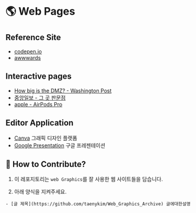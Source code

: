 # 🌎 Web Pages

## Reference Site

- [codepen.io](https://codepen.io/)
- [awwwards](https://www.awwwards.com/)

## Interactive pages

- [How big is the DMZ? - Washington Post](https://www.washingtonpost.com/graphics/2017/world/mapping-the-dmz/?noredirect=on)
- [중앙일보 - 그 곳 판문점](https://news.joins.com/digitalspecial/290)
- [apple - AirPods Pro](https://www.apple.com/kr/airpods-pro/)

## Editor Application

- [Canva](https://www.canva.com/ko_kr/) 그래픽 디자인 플랫폼
- [Google Presentation](https://www.google.com/intl/ko_kr/slides/about/) 구글 프레젠테이션

## 👀 How to Contribute?

1. 이 레포지토리는 `web Graphics`를 잘 사용한 웹 사이트들을 담습니다.

2. 아래 양식을 지켜주세요.

```
- [글 제목](https://github.com/taenykim/Web_Graphics_Archive) 글에대한설명
```

